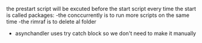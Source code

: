 the prestart script will be excuted before the start script every time the start is called
packages:
  -the conccurrently is to run more scripts on the same time
  -the rimraf is to delete al folder
  - asynchandler uses try catch block so we don't need to make it manually
